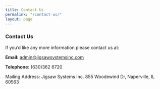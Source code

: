 ```yaml
---
title: Contact Us
permalink: "/contact-us/"
layout: page
---
```


### Contact Us

If you’d like any more information please contact us at:

**Email:** admin@jigsawsystemsinc.com

**Telephone:** (630)362 6720

Mailing Address: Jigsaw Systems Inc.
855 Woodewind Dr, Naperville, IL 60563
